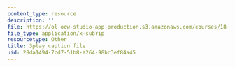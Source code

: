 ```yaml
---
content_type: resource
description: ''
file: https://ol-ocw-studio-app-production.s3.amazonaws.com/courses/18-01sc-single-variable-calculus-fall-2010/28da14947cd751b8a26498bc3ef84a45_YN7k_bXXggY.vtt
file_type: application/x-subrip
resourcetype: Other
title: 3play caption file
uid: 28da1494-7cd7-51b8-a264-98bc3ef84a45
---
```

